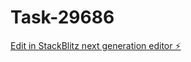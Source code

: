 # Task-29686

[Edit in StackBlitz next generation editor ⚡️](https://stackblitz.com/~/github.com/kevin-turing/Task-29686)
